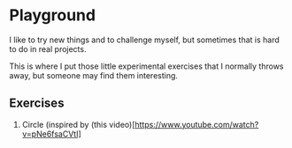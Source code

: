Playground
==========

I like to try new things and to challenge myself, but sometimes that is hard to do in real projects.

This is where I put those little experimental exercises that I normally throws away, but someone may find them interesting.

Exercises
---------

1. Circle (inspired by (this video)[https://www.youtube.com/watch?v=pNe6fsaCVtI]